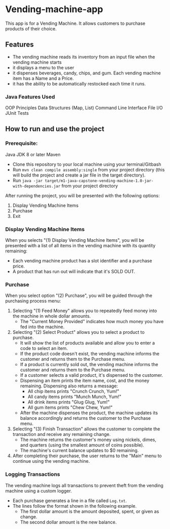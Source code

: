 # Vending-machine-app

This app is for a Vending Machine. It allows customers to purchase products of their choice.

## Features

- The vending machine reads its inventory from an input file when the vending machine starts
- it displays a menu to the user
- it dispenses beverages, candy, chips, and gum. Each vending machine item has a Name and a Price.
- it has the ability to be automatically restocked each time it runs.

### Java Features Used
OOP Principles
Data Structures (Map, List)
Command Line Interface
File I/O
JUnit Tests

## How to run and use the project

### Prerequisite:
Java JDK 8 or later 
Maven

* Clone this repository to your local machine using your terminal/Gitbash
* Run `mvn clean compile assembly:single` from your project directory (this will build the project and create a jar file in the target directory).
* Run `java -jar target/m1-java-capstone-vending-machine-1.0-jar-with-dependencies.jar` from your project directory

After running the project, you will be presented with the following options:
    
1. Display Vending Machine Items
2. Purchase
3. Exit

### Display Vending Machine Items

When you selects "(1) Display Vending Machine Items", you will be presented with a list of all items in the vending machine with its quantity remaining:

- Each vending machine product has a slot identifier and a purchase price.
- A product that has run out will indicate that it's SOLD OUT.

### Purchase

When you select option "(2) Purchase", you will be guided through the purchasing process menu:

1. Selecting "(1) Feed Money" allows you to repeatedly feed money into the machine in whole dollar amounts.
    - The "Current Money Provided" indicates how much money you have fed into the machine.
2. Selecting "(2) Select Product" allows you to select a product to purchase.
    - It will show the list of products available and allow you to enter a code to select an item.
    - If the product code doesn't exist, the vending machine informs the customer and returns them to the Purchase menu.
    - If a product is currently sold out, the vending machine informs the customer and returns them to the Purchase menu.
    - If a customer selects a valid product, it's dispensed to the customer.
    - Dispensing an item prints the item name, cost, and the money remaining. Dispensing also returns a message:
        - All chip items prints "Crunch Crunch, Yum!"
        - All candy items prints "Munch Munch, Yum!"
        - All drink items prints "Glug Glug, Yum!"
        - All gum items prints "Chew Chew, Yum!"
    - After the machine dispenses the product, the machine updates its balance accordingly and returns the customer to the Purchase menu.
3. Selecting "(3) Finish Transaction" allows the customer to complete the transaction and receive any remaining change.
    - The machine returns the customer's money using nickels, dimes, and quarters (using the smallest amount of coins possible).
    - The machine's current balance updates to $0 remaining.
4. After completing their purchase, the user returns to the "Main" menu to continue using the vending machine.

### Logging Transactions

The vending machine logs all transactions to prevent theft from the vending machine using a custom logger.

- Each purchase generates a line in a file called `Log.txt`.
- The lines follow the format shown in the following example.
    - The first dollar amount is the amount deposited, spent, or given as change.
    - The second dollar amount is the new balance.

